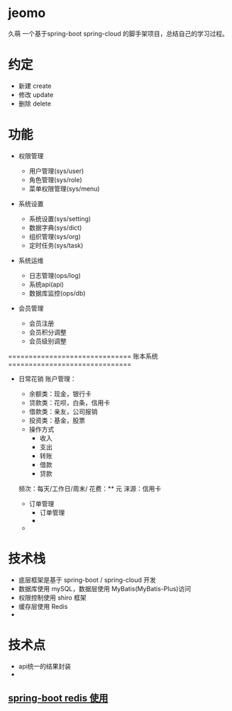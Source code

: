 # jeomo
久萌 一个基于spring-boot spring-cloud 的脚手架项目，总结自己的学习过程。

# 约定
   * 新建 create
   * 修改 update
   * 删除 delete

# 功能
  * 权限管理
     * 用户管理(sys/user)
     * 角色管理(sys/role)
     * 菜单权限管理(sys/menu)
     
  * 系统设置
     * 系统设置(sys/setting)
     * 数据字典(sys/dict)
     * 组织管理(sys/org)
     * 定时任务(sys/task)
     
  * 系统运维
     * 日志管理(ops/log)
     * 系统api(api)
     * 数据库监控(ops/db)
  
  * 会员管理
     * 会员注册
     * 会员积分调整
     * 会员级别调整
     
============================== 账本系统 ==============================

* 日常花销
  账户管理：
    * 余额类：现金，银行卡
    * 贷款类：花呗，白条，信用卡
    * 借款类：亲友，公司报销
    * 投资类：基金，股票
  * 操作方式
    * 收入
    * 支出
    * 转账
    * 借款
    * 贷款

  频次：每天/工作日/周末/
  花费：** 元
  涞源：信用卡
     
  * 订单管理
     * 订单管理
     * 
  * 

# 技术栈
 * 底层框架是基于 spring-boot / spring-cloud 开发
 * 数据库使用 mySQL，数据层使用 MyBatis(MyBatis-Plus)访问
 * 权限控制使用 shiro 框架
 * 缓存层使用 Redis
 *   
 
# 技术点

 * api统一的结果封装
 * 


## <a href = "https://mp.weixin.qq.com/s/a_dRMZ6UmpKu0H1R2QXYKA">spring-boot redis 使用</a>



